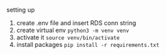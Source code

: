 setting up 
1. create .env file and insert RDS conn string
2. create virtual env `python3 -m venv venv`
3. activate it `source venv/bin/activate`
4. install packages `pip install -r requirements.txt`